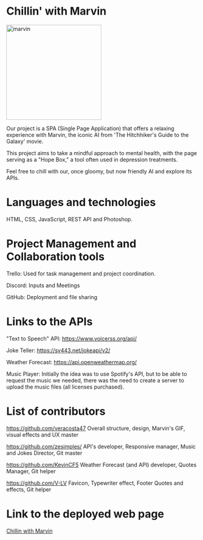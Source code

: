 # Chillin' with Marvin
<img width="250" alt="marvin" src="https://github.com/zesimples/chillin-with-marvin/assets/127743960/54ada0c7-3cad-445c-9a76-c346b4c3cb84">

Our project is a SPA (Single Page Application) that offers a relaxing experience with Marvin, the iconic AI from 'The Hitchhiker's Guide to the Galaxy' movie.

This project aims to take a mindful approach to mental health, with the page serving as a "Hope Box," a tool often used in depression treatments.

Feel free to chill with our, once gloomy, but now friendly AI and explore its APIs.

# Languages and technologies
HTML, CSS, JavaScript, REST API and Photoshop.

# Project Management and Collaboration tools
Trello: Used for task management and project coordination.

Discord: Inputs and Meetings

GitHub: Deployment and file sharing  

# Links to the APIs
"Text to Speech" API: https://www.voicerss.org/api/

Joke Teller: https://sv443.net/jokeapi/v2/

Weather Forecast: https://api.openweathermap.org/

Music Player: Initially the idea was to use Spotify's API, but to be able to request the music we needed, there was the need to create a server to upload the music files (all licenses purchased).  

# List of contributors

https://github.com/veracosta47
Overall structure, design, Marvin's GIF, visual effects and UX master

https://github.com/zesimples/
API's developer, Responsive manager, Music and Jokes Director, Git master

https://github.com/KevinCF5
Weather Forecast (and API) developer, Quotes Manager, Git helper

https://github.com/V-LV
Favicon, Typewriter effect, Footer Quotes and effects, Git helper


# Link to the deployed web page

[Chillin with Marvin](https://zesimples.github.io/chillin-with-marvin)




